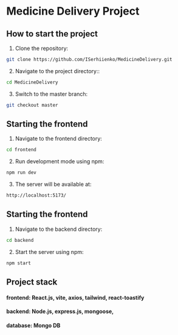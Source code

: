 # Medicine Delivery Project

## How to start the project

1.  Clone the repository:

```bash
git clone https://github.com/ISerhiienko/MedicineDelivery.git
```

2. Navigate to the project directory::

```bash
cd MedicineDelivery
```

3. Switch to the master branch:

```bash
git checkout master
```

## Starting the frontend

1. Navigate to the frontend directory:

```bash
cd frontend
```

2. Run development mode using npm:

```bash
npm run dev
```

3. The server will be available at:

```bash
http://localhost:5173/
```

## Starting the frontend

1. Navigate to the backend directory:

```bash
cd backend
```

2. Start the server using npm:

```bash
npm start
```

## Project stack

#### frontend: React.js, vite, axios, tailwind, react-toastify

#### backend: Node.js, express.js, mongoose,

#### database: Mongo DB
